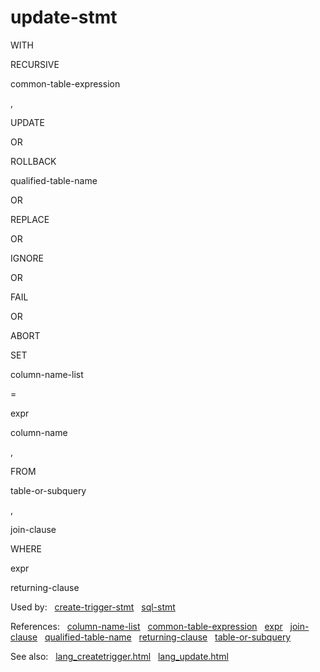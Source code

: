 # update\-stmt








WITH

RECURSIVE





common\-table\-expression






,








UPDATE






OR



ROLLBACK





qualified\-table\-name

OR



REPLACE






OR



IGNORE






OR



FAIL






OR



ABORT











SET



column\-name\-list



\=



expr



column\-name


,







FROM



table\-or\-subquery

,






join\-clause








WHERE



expr











returning\-clause



  


Used by:   [create\-trigger\-stmt](./create-trigger-stmt.html)   [sql\-stmt](./sql-stmt.html)  

References:   [column\-name\-list](./column-name-list.html)   [common\-table\-expression](./common-table-expression.html)   [expr](./expr.html)   [join\-clause](./join-clause.html)   [qualified\-table\-name](./qualified-table-name.html)   [returning\-clause](./returning-clause.html)   [table\-or\-subquery](./table-or-subquery.html)  

See also:   [lang\_createtrigger.html](../lang_createtrigger.html)   [lang\_update.html](../lang_update.html)

